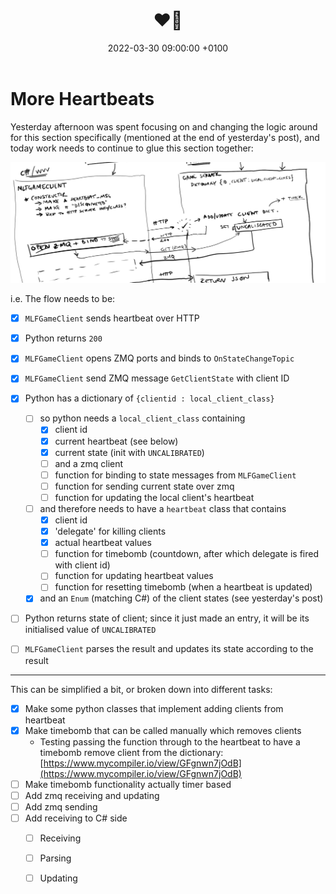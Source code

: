 ﻿---
layout: post
title:  "❤🥁"
date:   2022-03-30 09:00:00 +0100
categories: evolver
---


# More Heartbeats

Yesterday afternoon was spent focusing on and changing the logic around for this section specifically (mentioned at the end of yesterday's post), and today work needs to continue to glue this section together:

<a href="/docs/assets/images/heartbeat/hb_client_init.png">
<img src="/docs/assets/images/heartbeat/hb_client_init.png" width="600" alt="heartbeat client init">
</a>

i.e. The flow needs to be:
- [x] `MLFGameClient` sends heartbeat over HTTP
- [x] Python returns `200` 
- [x] `MLFGameClient` opens ZMQ ports and binds to `OnStateChangeTopic`
- [x] `MLFGameClient` send ZMQ message `GetClientState` with client ID
- [x] Python has a dictionary of `{clientid : local_client_class}`
  - [ ] so python needs a `local_client_class` containing
    - [x] client id 
    - [x] current heartbeat (see below)
    - [x] current state (init with `UNCALIBRATED`)
    - [ ] and a zmq client
    - [ ] function for binding to state messages from `MLFGameClient`
    - [ ] function for sending current state over zmq
    - [ ] function for updating the local client's heartbeat
  - [ ] and therefore needs to have a `heartbeat` class that contains
    - [x] client id
    - [x] 'delegate' for killing clients
    - [x] actual heartbeat values
    - [ ] function for timebomb (countdown, after which delegate is fired with client id)
    - [ ] function for updating heartbeat values
    - [ ] function for resetting timebomb (when a heartbeat is updated)
  - [x] and an `Enum` (matching C#) of the client states (see yesterday's post)
- [ ] Python returns state of client; since it just made an entry, it will be its initialised value of `UNCALIBRATED`
- [ ] `MLFGameClient` parses the result and updates its state according to the result


---

This can be simplified a bit, or broken down into different tasks:
- [x] Make some python classes that implement adding clients from heartbeat
- [x] Make timebomb that can be called manually which removes clients
  - Testing passing the function through to the heartbeat to have a timebomb remove client from the dictionary: [https://www.mycompiler.io/view/GFgnwn7jOdB](https://www.mycompiler.io/view/GFgnwn7jOdB)
- [ ] Make timebomb functionality actually timer based
- [ ] Add zmq receiving and updating
- [ ] Add zmq sending 
- [ ] Add receiving to C# side
  - [ ] Receiving
  - [ ] Parsing
  - [ ] Updating

